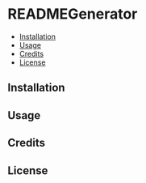 # READMEGenerator


- [Installation](#installation)
- [Usage](#usage)
- [Credits](#credits)
- [License](#license)


## Installation









## Usage






## Credits







## License